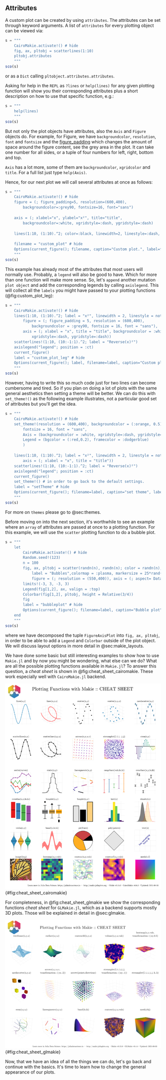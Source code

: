 ## Attributes

A custom plot can be created by using `attributes`.
The attributes can be set through keyword arguments.
A list of `attributes` for every plotting object can be viewed via:

```jl
s = """
    CairoMakie.activate!() # hide
    fig, ax, pltobj = scatterlines(1:10)
    pltobj.attributes
    """
sco(s)
```
or as a `Dict` calling `pltobject.attributes.attributes`.

Asking for help in the `REPL` as `?lines` or `help(lines)` for any given plotting function will show you their corresponding attributes plus a short description on how to use that specific function, e.g.:

```jl
s = """
    help(lines)
    """
sco(s)
```

But not only the plot objects have attributes, also the `Axis` and `Figure` objects do.
For example, for Figure, we have `backgroundcolor`, `resolution`, `font` and `fontsize` and the [figure_padding](http://makie.juliaplots.org/stable/figure.html#Figure-padding) which changes the amount of space around the figure content, see the grey area in the plot.
It can take one number for all sides, or a tuple of four numbers for left, right, bottom and top.

`Axis` has a lot more, some of them are  `backgroundcolor`, `xgridcolor` and `title`.
For a full list just type `help(Axis)`.

Hence, for our next plot we will call several attributes at once as follows:

```jl
s = """
    CairoMakie.activate!() # hide
    figure = (; figure_padding=5, resolution=(600,400),
        backgroundcolor=:grey90, fontsize=16, font="sans")

    axis = (; xlabel="x", ylabel="x²", title="title",
        backgroundcolor=:white, xgridstyle=:dash, ygridstyle=:dash)

    lines(1:10, (1:10).^2; color=:black, linewidth=2, linestyle=:dash, figure, axis)

    filename = "custom_plot" # hide
    Options(current_figure(); filename, caption="Custom plot.", label=filename) # hide
    """
sco(s)
```

This example has already most of the attributes that most users will normally use.
Probably, a `legend` will also be good to have.
Which for more than one function will make more sense.
So, let's `append` another mutation `plot object` and add the corresponding legends by calling `axislegend`.
This will collect all the `labels` you might have passed to your plotting functions (@fig:custom_plot_leg):

```jl
s = """
    CairoMakie.activate!() # hide
    lines(1:10, (1:10).^2; label = "x²", linewidth = 2, linestyle = nothing,
        figure = (; figure_padding = 5, resolution = (600,400),
            backgroundcolor = :grey90, fontsize = 16, font = "sans"),
        axis = (; xlabel = "x", title = "title", backgroundcolor = :white,
            xgridstyle=:dash, ygridstyle=:dash))
    scatterlines!(1:10, (10:-1:1).^2; label = "Reverse(x)²")
    axislegend("legend"; position = :ct)
    current_figure()
    label = "custom_plot_leg" # hide
    Options(current_figure(); label, filename=label, caption="Custom plot legend.") # hide
    """
sco(s)
```

However, having to write this so much code just for two lines can become cumbersome
and tired.
So if you plan on doing a lot of plots with the same general aesthetics then setting a theme will be better.
We can do this with `set_theme!()` as the following example illustrates, not a particular good set of attributes but you'll get the idea.

```jl
s = """
    CairoMakie.activate!() # hide
    set_theme!(resolution = (600,400), backgroundcolor = (:orange, 0.5),
        fontsize = 16, font = "sans",
        Axis = (backgroundcolor = :white, xgridstyle=:dash, ygridstyle=:dash),
        Legend = (bgcolor = (:red,0.2), framecolor = :dodgerblue)
        )

    lines(1:10, (1:10).^2; label = "x²", linewidth = 2, linestyle = nothing,
        axis = (; xlabel = "x", title = "title"))
    scatterlines!(1:10, (10:-1:1).^2; label = "Reverse(x)²")
    axislegend("legend"; position = :ct)
    current_figure()
    set_theme!() # in order to go back to the default settings.
    label = "setTheme" # hide
    Options(current_figure(); filename=label, caption="set theme", label) # hide
    """
sco(s)
```

For more on `themes` please go to @sec:themes.

Before moving on into the next section, it's worthwhile to see an example where an `array` of attributes are passed at once to a plotting function.
For this example, we will use the `scatter` plotting function to do a bubble plot.

```jl
s = """
    let
        CairoMakie.activate!() # hide
        Random.seed!(123)
        n = 100
        fig, ax, pltobj = scatter(randn(n), randn(n); color = randn(n),
            label = "Bubbles",colormap = :plasma, markersize = 25*rand(n),
            figure = (; resolution = (550,400)), axis = (; aspect= DataAspect()))
        limits!(-3, 3, -3, 3)
        Legend(fig[1,2], ax, valign = :top)
        Colorbar(fig[1,2], pltobj, height = Relative(3/4))
        fig
        label = "bubbleplot" # hide
        Options(current_figure(); filename=label, caption="Bubble plot", label) # hide
    end
    """
sco(s)
```

where we have decomposed the tuple `FigureAxisPlot` into `fig, ax, pltobj`, in order to be able to add a `Legend` and `Colorbar` outside of the plot object.
We will discuss layout options in more detail in @sec:makie_layouts.

We have done some basic but still interesting examples to show how to use `Makie.jl` and by now you might be wondering, what else can we do?
What are all the possible plotting functions available in `Makie.jl`?
To answer this question, a _cheat sheet_ is shown in @fig:cheat_sheet_cairomakie.
These work especially well with `CairoMakie.jl` backend.

![Plotting functions: Cheat Sheet. Output given by Cairomakie.](images/makiePlottingFunctionsHide.png){#fig:cheat_sheet_cairomakie}

For completeness, in @fig:cheat_sheet_glmakie we show the corresponding functions _cheat sheet_ for `GLMakie.jl`, which as a backend supports mostly 3D plots.
Those will be explained in detail in @sec:glmakie.

![Plotting functions: Cheat Sheet. Output given by GLMakie.](images/GLMakiePlottingFunctionsHide.png){#fig:cheat_sheet_glmakie}

Now, that we have an idea of all the things we can do, let's go back and continue with the basics.
It's time to learn how to change the general appearance of our plots.
